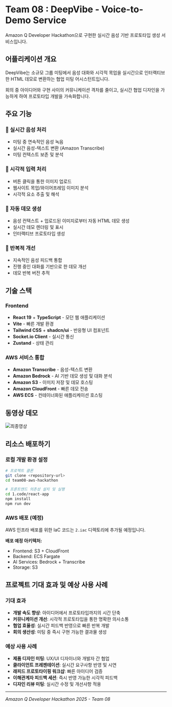 # Team 08 : DeepVibe - Voice-to-Demo Service

Amazon Q Developer Hackathon으로 구현한 실시간 음성 기반 프로토타입 생성 서비스입니다.

## 어플리케이션 개요

DeepVibe는 소규모 그룹 미팅에서 음성 대화와 시각적 목업을 실시간으로 인터랙티브한 HTML 데모로 변환하는 협업 미팅 어시스턴트입니다. 

회의 중 아이디어와 구현 사이의 커뮤니케이션 격차를 줄이고, 실시간 협업 디자인을 가능하게 하여 프로토타입 개발을 가속화합니다.

## 주요 기능

### 🎤 실시간 음성 처리
- 미팅 중 연속적인 음성 녹음
- 실시간 음성-텍스트 변환 (Amazon Transcribe)
- 미팅 컨텍스트 보존 및 분석

### 📸 시각적 입력 처리  
- 버튼 클릭을 통한 이미지 업로드
- 웹사이트 목업/와이어프레임 이미지 분석
- 시각적 요소 추출 및 해석

### 🚀 자동 데모 생성
- 음성 컨텍스트 + 업로드된 이미지로부터 자동 HTML 데모 생성
- 실시간 데모 렌더링 및 표시
- 인터랙티브 프로토타입 생성

### 🔄 반복적 개선
- 지속적인 음성 피드백 통합
- 진행 중인 대화를 기반으로 한 데모 개선
- 데모 반복 버전 추적

## 기술 스택

### Frontend
- **React 19** + **TypeScript** - 모던 웹 애플리케이션
- **Vite** - 빠른 개발 환경
- **Tailwind CSS** + **shadcn/ui** - 반응형 UI 컴포넌트
- **Socket.io Client** - 실시간 통신
- **Zustand** - 상태 관리

### AWS 서비스 통합
- **Amazon Transcribe** - 음성-텍스트 변환
- **Amazon Bedrock** - AI 기반 데모 생성 및 대화 분석
- **Amazon S3** - 이미지 저장 및 데모 호스팅
- **Amazon CloudFront** - 빠른 데모 전송
- **AWS ECS** - 컨테이너화된 애플리케이션 호스팅

## 동영상 데모


![최종영상](https://github.com/user-attachments/assets/b41ae712-f6f3-435a-b67a-1f8bc3a2c0db)


## 리소스 배포하기

### 로컬 개발 환경 설정

```bash
# 프로젝트 클론
git clone <repository-url>
cd team08-aws-hackathon

# 프론트엔드 의존성 설치 및 실행
cd 1.code/react-app
npm install
npm run dev
```

### AWS 배포 (예정)

AWS 인프라 배포를 위한 IaC 코드는 `2.iac` 디렉토리에 추가될 예정입니다.

**배포 예정 아키텍처:**
- Frontend: S3 + CloudFront
- Backend: ECS Fargate
- AI Services: Bedrock + Transcribe
- Storage: S3


## 프로젝트 기대 효과 및 예상 사용 사례

### 기대 효과
- **개발 속도 향상**: 아이디어에서 프로토타입까지의 시간 단축
- **커뮤니케이션 개선**: 시각적 프로토타입을 통한 명확한 의사소통
- **협업 효율성**: 실시간 피드백 반영으로 빠른 반복 개발
- **회의 생산성**: 미팅 중 즉시 구현 가능한 결과물 생성

### 예상 사용 사례
- **제품 디자인 미팅**: UX/UI 디자이너와 개발자 간 협업
- **클라이언트 프레젠테이션**: 실시간 요구사항 반영 및 시연
- **래피드 프로토타이핑 워크샵**: 빠른 아이디어 검증
- **이해관계자 피드백 세션**: 즉시 반영 가능한 시각적 피드백
- **디자인 리뷰 미팅**: 실시간 수정 및 개선사항 적용

---

*Amazon Q Developer Hackathon 2025 - Team 08*
